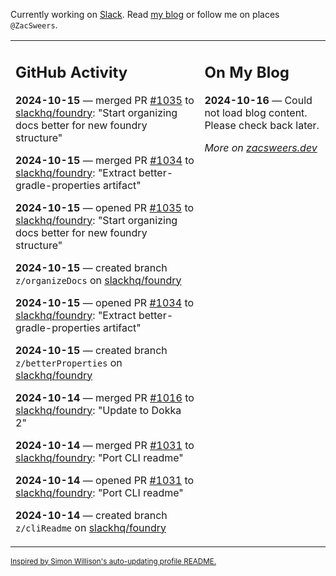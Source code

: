 Currently working on [Slack](https://slack.com/). Read [my blog](https://zacsweers.dev/) or follow me on places `@ZacSweers`.

<table><tr><td valign="top" width="60%">

## GitHub Activity
<!-- githubActivity starts -->
**2024-10-15** — merged PR [#1035](https://github.com/slackhq/foundry/pull/1035) to [slackhq/foundry](https://github.com/slackhq/foundry): "Start organizing docs better for new foundry structure"

**2024-10-15** — merged PR [#1034](https://github.com/slackhq/foundry/pull/1034) to [slackhq/foundry](https://github.com/slackhq/foundry): "Extract better-gradle-properties artifact"

**2024-10-15** — opened PR [#1035](https://github.com/slackhq/foundry/pull/1035) to [slackhq/foundry](https://github.com/slackhq/foundry): "Start organizing docs better for new foundry structure"

**2024-10-15** — created branch `z/organizeDocs` on [slackhq/foundry](https://github.com/slackhq/foundry)

**2024-10-15** — opened PR [#1034](https://github.com/slackhq/foundry/pull/1034) to [slackhq/foundry](https://github.com/slackhq/foundry): "Extract better-gradle-properties artifact"

**2024-10-15** — created branch `z/betterProperties` on [slackhq/foundry](https://github.com/slackhq/foundry)

**2024-10-14** — merged PR [#1016](https://github.com/slackhq/foundry/pull/1016) to [slackhq/foundry](https://github.com/slackhq/foundry): "Update to Dokka 2"

**2024-10-14** — merged PR [#1031](https://github.com/slackhq/foundry/pull/1031) to [slackhq/foundry](https://github.com/slackhq/foundry): "Port CLI readme"

**2024-10-14** — opened PR [#1031](https://github.com/slackhq/foundry/pull/1031) to [slackhq/foundry](https://github.com/slackhq/foundry): "Port CLI readme"

**2024-10-14** — created branch `z/cliReadme` on [slackhq/foundry](https://github.com/slackhq/foundry)
<!-- githubActivity ends -->
</td><td valign="top" width="40%">

## On My Blog
<!-- blog starts -->
**2024-10-16** — Could not load blog content. Please check back later.
<!-- blog ends -->
_More on [zacsweers.dev](https://zacsweers.dev/)_
</td></tr></table>

<sub><a href="https://simonwillison.net/2020/Jul/10/self-updating-profile-readme/">Inspired by Simon Willison's auto-updating profile README.</a></sub>